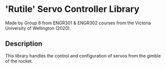 # 'Rutile' Servo Controller Library

Made by Group 6 from ENGR301 & ENGR302 courses from the Victoria University of Wellington (2020). 

## Description
This library handles the control and configuration of servos from the gimble of the rocket.